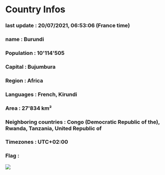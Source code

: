 # Country  Infos
### last update : 20/07/2021, 06:53:06 (France time)

### name : Burundi
### Population : 10'114'505
### Capital : Bujumbura
### Region : Africa
### Languages : French, Kirundi
### Area : 27'834 km²
### Neighboring countries : Congo (Democratic Republic of the), Rwanda, Tanzania, United Republic of
### Timezones : UTC+02:00

### Flag :
![](https://restcountries.eu/data/bdi.svg)